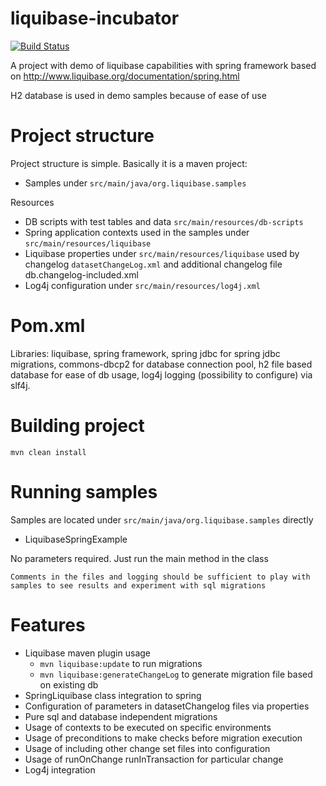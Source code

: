# liquibase-incubator
[![Build Status](https://travis-ci.org/Iurii-Dziuban/liquibase-incubator.svg?branch=master)](https://travis-ci.org/Iurii-Dziuban/liquibase-incubator)

A project with demo of liquibase capabilities with spring framework based on http://www.liquibase.org/documentation/spring.html

H2 database is used in demo samples because of ease of use

# Project structure
Project structure is simple. Basically it is a maven project:
- Samples under `src/main/java/org.liquibase.samples`

Resources
- DB scripts with test tables and data `src/main/resources/db-scripts`
- Spring application contexts used in the samples under `src/main/resources/liquibase`
- Liquibase properties under `src/main/resources/liquibase` used by changelog `datasetChangeLog.xml` and additional changelog file db.changelog-included.xml
- Log4j configuration under `src/main/resources/log4j.xml`

# Pom.xml
Libraries: liquibase, spring framework, spring jdbc for spring jdbc migrations, commons-dbcp2 for database connection pool, h2 file based database for ease of db usage, log4j logging (possibility to configure) via slf4j.

# Building project
`mvn clean install`

# Running samples
Samples are located under `src/main/java/org.liquibase.samples` directly

- LiquibaseSpringExample

No parameters required. Just run the main method in the class

`Comments in the files and logging should be sufficient to play with samples to see results and experiment with sql migrations`

# Features
- Liquibase maven plugin usage
  - `mvn liquibase:update` to run migrations
  - `mvn liquibase:generateChangeLog` to generate migration file based on existing db
- SpringLiquibase class integration to spring
- Configuration of parameters in datasetChangelog files via properties
- Pure sql and database independent migrations
- Usage of contexts to be executed on specific environments
- Usage of preconditions to make checks before migration execution
- Usage of including other change set files into configuration
- Usage of runOnChange runInTransaction for particular change
- Log4j integration
